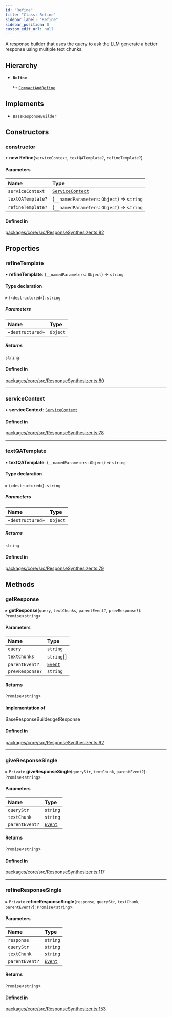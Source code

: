 ```yaml
---
id: "Refine"
title: "Class: Refine"
sidebar_label: "Refine"
sidebar_position: 0
custom_edit_url: null
---
```


A response builder that uses the query to ask the LLM generate a better response using multiple text chunks.

## Hierarchy

- **`Refine`**

  ↳ [`CompactAndRefine`](CompactAndRefine.md)

## Implements

- `BaseResponseBuilder`

## Constructors

### constructor

• **new Refine**(`serviceContext`, `textQATemplate?`, `refineTemplate?`)

#### Parameters

| Name              | Type                                                |
| :---------------- | :-------------------------------------------------- |
| `serviceContext`  | [`ServiceContext`](../interfaces/ServiceContext.md) |
| `textQATemplate?` | (`__namedParameters`: `Object`) => `string`         |
| `refineTemplate?` | (`__namedParameters`: `Object`) => `string`         |

#### Defined in

[packages/core/src/ResponseSynthesizer.ts:82](https://github.com/run-llama/LlamaIndexTS/blob/3552de1/packages/core/src/ResponseSynthesizer.ts#L82)

## Properties

### refineTemplate

• **refineTemplate**: (`__namedParameters`: `Object`) => `string`

#### Type declaration

▸ (`«destructured»`): `string`

##### Parameters

| Name             | Type     |
| :--------------- | :------- |
| `«destructured»` | `Object` |

##### Returns

`string`

#### Defined in

[packages/core/src/ResponseSynthesizer.ts:80](https://github.com/run-llama/LlamaIndexTS/blob/3552de1/packages/core/src/ResponseSynthesizer.ts#L80)

---

### serviceContext

• **serviceContext**: [`ServiceContext`](../interfaces/ServiceContext.md)

#### Defined in

[packages/core/src/ResponseSynthesizer.ts:78](https://github.com/run-llama/LlamaIndexTS/blob/3552de1/packages/core/src/ResponseSynthesizer.ts#L78)

---

### textQATemplate

• **textQATemplate**: (`__namedParameters`: `Object`) => `string`

#### Type declaration

▸ (`«destructured»`): `string`

##### Parameters

| Name             | Type     |
| :--------------- | :------- |
| `«destructured»` | `Object` |

##### Returns

`string`

#### Defined in

[packages/core/src/ResponseSynthesizer.ts:79](https://github.com/run-llama/LlamaIndexTS/blob/3552de1/packages/core/src/ResponseSynthesizer.ts#L79)

## Methods

### getResponse

▸ **getResponse**(`query`, `textChunks`, `parentEvent?`, `prevResponse?`): `Promise`<`string`\>

#### Parameters

| Name            | Type                              |
| :-------------- | :-------------------------------- |
| `query`         | `string`                          |
| `textChunks`    | `string`[]                        |
| `parentEvent?`  | [`Event`](../interfaces/Event.md) |
| `prevResponse?` | `string`                          |

#### Returns

`Promise`<`string`\>

#### Implementation of

BaseResponseBuilder.getResponse

#### Defined in

[packages/core/src/ResponseSynthesizer.ts:92](https://github.com/run-llama/LlamaIndexTS/blob/3552de1/packages/core/src/ResponseSynthesizer.ts#L92)

---

### giveResponseSingle

▸ `Private` **giveResponseSingle**(`queryStr`, `textChunk`, `parentEvent?`): `Promise`<`string`\>

#### Parameters

| Name           | Type                              |
| :------------- | :-------------------------------- |
| `queryStr`     | `string`                          |
| `textChunk`    | `string`                          |
| `parentEvent?` | [`Event`](../interfaces/Event.md) |

#### Returns

`Promise`<`string`\>

#### Defined in

[packages/core/src/ResponseSynthesizer.ts:117](https://github.com/run-llama/LlamaIndexTS/blob/3552de1/packages/core/src/ResponseSynthesizer.ts#L117)

---

### refineResponseSingle

▸ `Private` **refineResponseSingle**(`response`, `queryStr`, `textChunk`, `parentEvent?`): `Promise`<`string`\>

#### Parameters

| Name           | Type                              |
| :------------- | :-------------------------------- |
| `response`     | `string`                          |
| `queryStr`     | `string`                          |
| `textChunk`    | `string`                          |
| `parentEvent?` | [`Event`](../interfaces/Event.md) |

#### Returns

`Promise`<`string`\>

#### Defined in

[packages/core/src/ResponseSynthesizer.ts:153](https://github.com/run-llama/LlamaIndexTS/blob/3552de1/packages/core/src/ResponseSynthesizer.ts#L153)
